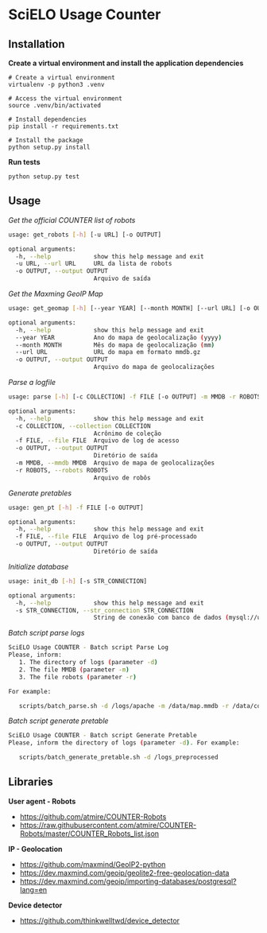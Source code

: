 # SciELO Usage Counter


## Installation

__Create a virtual environment and install the application dependencies__
```shell
# Create a virtual environment
virtualenv -p python3 .venv

# Access the virtual environment
source .venv/bin/activated

# Install dependencies
pip install -r requirements.txt

# Install the package
python setup.py install
```

__Run tests__
```
python setup.py test
```


## Usage
_Get the official COUNTER list of robots_
```bash
usage: get_robots [-h] [-u URL] [-o OUTPUT]

optional arguments:
  -h, --help            show this help message and exit
  -u URL, --url URL     URL da lista de robots
  -o OUTPUT, --output OUTPUT
                        Arquivo de saída
```

_Get the Maxming GeoIP Map_
```bash
usage: get_geomap [-h] [--year YEAR] [--month MONTH] [--url URL] [-o OUTPUT]

optional arguments:
  -h, --help            show this help message and exit
  --year YEAR           Ano do mapa de geolocalização (yyyy)
  --month MONTH         Mês do mapa de geolocalização (mm)
  --url URL             URL do mapa em formato mmdb.gz
  -o OUTPUT, --output OUTPUT
                        Arquivo do mapa de geolocalizações
```

_Parse a logfile_
```bash
usage: parse [-h] [-c COLLECTION] -f FILE [-o OUTPUT] -m MMDB -r ROBOTS

optional arguments:
  -h, --help            show this help message and exit
  -c COLLECTION, --collection COLLECTION
                        Acrônimo de coleção
  -f FILE, --file FILE  Arquivo de log de acesso
  -o OUTPUT, --output OUTPUT
                        Diretório de saída
  -m MMDB, --mmdb MMDB  Arquivo de mapa de geolocalizações
  -r ROBOTS, --robots ROBOTS
                        Arquivo de robôs
```

_Generate pretables_
```bash
usage: gen_pt [-h] -f FILE [-o OUTPUT]

optional arguments:
  -h, --help            show this help message and exit
  -f FILE, --file FILE  Arquivo de log pré-processado
  -o OUTPUT, --output OUTPUT
                        Diretório de saída
```

_Initialize database_
```bash
usage: init_db [-h] [-s STR_CONNECTION]

optional arguments:
  -h, --help            show this help message and exit
  -s STR_CONNECTION, --str_connection STR_CONNECTION
                        String de conexão com banco de dados (mysql://user:pass@host:port/database)
```

_Batch script parse logs_
```bash
SciELO Usage COUNTER - Batch script Parse Log
Please, inform:
   1. The directory of logs (parameter -d)
   2. The file MMDB (parameter -m)
   3. The file robots (parameter -r)

For example:

   scripts/batch_parse.sh -d /logs/apache -m /data/map.mmdb -r /data/counter-robots.txt
```

_Batch script generate pretable_
```bash
SciELO Usage COUNTER - Batch script Generate Pretable
Please, inform the directory of logs (parameter -d). For example: 

   scripts/batch_generate_pretable.sh -d /logs_preprocessed
```
## Libraries

__User agent - Robots__
- https://github.com/atmire/COUNTER-Robots
- https://raw.githubusercontent.com/atmire/COUNTER-Robots/master/COUNTER_Robots_list.json

__IP - Geolocation__
- https://github.com/maxmind/GeoIP2-python
- https://dev.maxmind.com/geoip/geolite2-free-geolocation-data
- https://dev.maxmind.com/geoip/importing-databases/postgresql?lang=en

__Device detector__
- https://github.com/thinkwelltwd/device_detector
